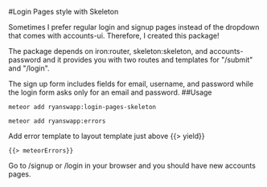 #Login Pages style with Skeleton

Sometimes I prefer regular login and signup pages instead of the dropdown that comes with accounts-ui. Therefore, I created this package!

The package depends on iron:router, skeleton:skeleton, and accounts-password and it provides you with two routes and templates for "/submit" and "/login".

The sign up form includes fields for email, username, and password while the login form asks only for an email and password.
##Usage

    meteor add ryanswapp:login-pages-skeleton

    meteor add ryanswapp:errors

Add error template to layout template just above {{> yield}}

    {{> meteorErrors}}

Go to /signup or /login in your browser and you should have new accounts pages.
